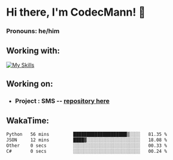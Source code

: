 # Hi there, I'm CodecMann! 👋

### Pronouns: he/him


## Working with:
[![My Skills](https://skillicons.dev/icons?i=kotlin,nodejs,django,python,bots&theme=dark)](https://skillicons.dev)


## Working on:
- ### Project : SMS -- [repository here](https://github.com/NikeStyleProject/project-sms)

## WakaTime:

<!--START_SECTION:waka-->

```txt
Python   56 mins         ████████████████████▒░░░░   81.35 %
JSON     12 mins         ████▓░░░░░░░░░░░░░░░░░░░░   18.08 %
Other    0 secs          ░░░░░░░░░░░░░░░░░░░░░░░░░   00.33 %
C#       0 secs          ░░░░░░░░░░░░░░░░░░░░░░░░░   00.24 %
```

<!--END_SECTION:waka-->
